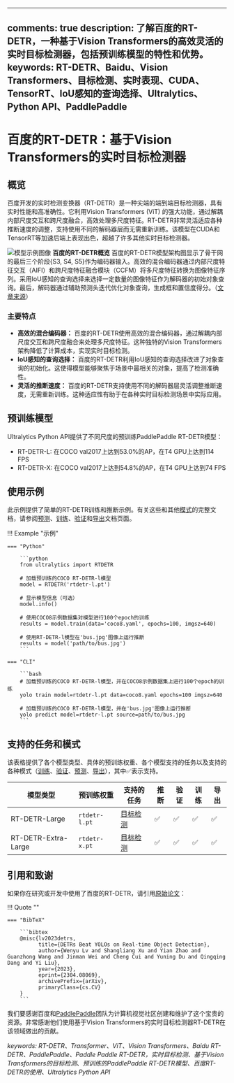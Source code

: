 ______________________________________________________________________

## comments: true description: 了解百度的RT-DETR，一种基于Vision Transformers的高效灵活的实时目标检测器，包括预训练模型的特性和优势。 keywords: RT-DETR、Baidu、Vision Transformers、目标检测、实时表现、CUDA、TensorRT、IoU感知的查询选择、Ultralytics、Python API、PaddlePaddle

# 百度的RT-DETR：基于Vision Transformers的实时目标检测器

## 概览

百度开发的实时检测变换器（RT-DETR）是一种尖端的端到端目标检测器，具有实时性能和高准确性。它利用Vision Transformers (ViT) 的强大功能，通过解耦内部尺度交互和跨尺度融合，高效处理多尺度特征。RT-DETR非常灵活适应各种推断速度的调整，支持使用不同的解码器层而无需重新训练。该模型在CUDA和TensorRT等加速后端上表现出色，超越了许多其他实时目标检测器。

![模型示例图像](https://user-images.githubusercontent.com/26833433/238963168-90e8483f-90aa-4eb6-a5e1-0d408b23dd33.png) **百度的RT-DETR概览** 百度的RT-DETR模型架构图显示了骨干网的最后三个阶段{S3, S4, S5}作为编码器输入。高效的混合编码器通过内部尺度特征交互（AIFI）和跨尺度特征融合模块（CCFM）将多尺度特征转换为图像特征序列。采用IoU感知的查询选择来选择一定数量的图像特征作为解码器的初始对象查询。最后，解码器通过辅助预测头迭代优化对象查询，生成框和置信度得分。（[文章来源](https://arxiv.org/pdf/2304.08069.pdf)）

### 主要特点

- **高效的混合编码器：** 百度的RT-DETR使用高效的混合编码器，通过解耦内部尺度交互和跨尺度融合来处理多尺度特征。这种独特的Vision Transformers架构降低了计算成本，实现实时目标检测。
- **IoU感知的查询选择：** 百度的RT-DETR利用IoU感知的查询选择改进了对象查询的初始化。这使得模型能够聚焦于场景中最相关的对象，提高了检测准确性。
- **灵活的推断速度：** 百度的RT-DETR支持使用不同的解码器层灵活调整推断速度，无需重新训练。这种适应性有助于在各种实时目标检测场景中实际应用。

## 预训练模型

Ultralytics Python API提供了不同尺度的预训练PaddlePaddle RT-DETR模型：

- RT-DETR-L: 在COCO val2017上达到53.0%的AP，在T4 GPU上达到114 FPS
- RT-DETR-X: 在COCO val2017上达到54.8%的AP，在T4 GPU上达到74 FPS

## 使用示例

此示例提供了简单的RT-DETR训练和推断示例。有关这些和其他[模式](../modes/index.md)的完整文档，请参阅[预测](../modes/predict.md)、[训练](../modes/train.md)、[验证](../modes/val.md)和[导出](../modes/export.md)文档页面。

!!! Example "示例"

````
=== "Python"

    ```python
    from ultralytics import RTDETR

    # 加载预训练的COCO RT-DETR-l模型
    model = RTDETR('rtdetr-l.pt')

    # 显示模型信息（可选）
    model.info()

    # 使用COCO8示例数据集对模型进行100个epoch的训练
    results = model.train(data='coco8.yaml', epochs=100, imgsz=640)

    # 使用RT-DETR-l模型在'bus.jpg'图像上运行推断
    results = model('path/to/bus.jpg')
    ```

=== "CLI"

    ```bash
    # 加载预训练的COCO RT-DETR-l模型，并在COCO8示例数据集上进行100个epoch的训练
    yolo train model=rtdetr-l.pt data=coco8.yaml epochs=100 imgsz=640

    # 加载预训练的COCO RT-DETR-l模型，并在'bus.jpg'图像上运行推断
    yolo predict model=rtdetr-l.pt source=path/to/bus.jpg
    ```
````

## 支持的任务和模式

该表格提供了各个模型类型、具体的预训练权重、各个模型支持的任务以及支持的各种模式（[训练](../modes/train.md)、[验证](../modes/val.md)、[预测](../modes/predict.md)、[导出](../modes/export.md)），其中✅表示支持。

| 模型类型                | 预训练权重         | 支持的任务                      | 推断  | 验证  | 训练  | 导出  |
| ------------------- | ------------- | -------------------------- | --- | --- | --- | --- |
| RT-DETR-Large       | `rtdetr-l.pt` | [目标检测](../tasks/detect.md) | ✅   | ✅   | ✅   | ✅   |
| RT-DETR-Extra-Large | `rtdetr-x.pt` | [目标检测](../tasks/detect.md) | ✅   | ✅   | ✅   | ✅   |

## 引用和致谢

如果你在研究或开发中使用了百度的RT-DETR，请引用[原始论文](https://arxiv.org/abs/2304.08069)：

!!! Quote ""

````
=== "BibTeX"

    ```bibtex
    @misc{lv2023detrs,
          title={DETRs Beat YOLOs on Real-time Object Detection},
          author={Wenyu Lv and Shangliang Xu and Yian Zhao and Guanzhong Wang and Jinman Wei and Cheng Cui and Yuning Du and Qingqing Dang and Yi Liu},
          year={2023},
          eprint={2304.08069},
          archivePrefix={arXiv},
          primaryClass={cs.CV}
    }
    ```
````

我们要感谢百度和[PaddlePaddle](https://github.com/PaddlePaddle/PaddleDetection)团队为计算机视觉社区创建和维护了这个宝贵的资源。非常感谢他们使用基于Vision Transformers的实时目标检测器RT-DETR在该领域做出的贡献。

*keywords: RT-DETR、Transformer、ViT、Vision Transformers、Baidu RT-DETR、PaddlePaddle、Paddle Paddle RT-DETR，实时目标检测、基于Vision Transformers的目标检测、预训练的PaddlePaddle RT-DETR模型、百度RT-DETR的使用、Ultralytics Python API*
